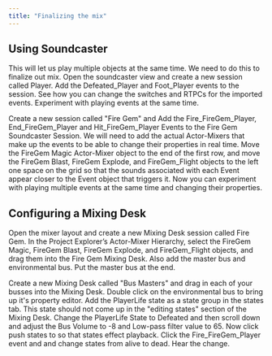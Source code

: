 ```yaml
---
title: "Finalizing the mix"
---
```


## Using Soundcaster

This will let us play multiple objects at the same time. We need to do this to finalize out mix. Open the soundcaster view and create a new session called Player. Add the Defeated_Player and Foot_Player events to the session. See how you can change the switches and RTPCs for the imported events. Experiment with playing events at the same time.

Create a new session called "Fire Gem" and Add the Fire_FireGem_Player, End_FireGem_Player and Hit_FireGem_Player Events to the Fire Gem Soundcaster Session. We will need to add the actual Actor-Mixers that make up the events to be able to change their properties in real time. Move the FireGem Magic Actor-Mixer object to the end of the first row, and move the FireGem Blast, FireGem Explode, and FireGem_Flight objects to the left one space on the grid so that the sounds associated with each Event appear closer to the Event object that triggers it. Now you can experiment with playing multiple events at the same time and changing their properties.

## Configuring a Mixing Desk

Open the mixer layout and create a new Mixing Desk session called Fire Gem. In the Project Explorer’s Actor-Mixer Hierarchy, select the FireGem Magic, FireGem Blast, FireGem Explode, and FireGem_Flight objects, and drag them into the Fire Gem Mixing Desk. Also add the master bus and environmental bus. Put the master bus at the end.

Create a new Mixing Desk called "Bus Masters" and drag in each of your busses into the Mixing Desk. Double click on the environmental bus to bring up it's property editor. Add the PlayerLife state as a state group in the states tab. This state should not come up in the "editing states" section of the Mixing Desk. Change the PlayerLife State to Defeated and then scroll down and adjust the Bus Volume to -8 and Low-pass filter value to 65. Now click push states to so that states effect playback. Click the Fire_FireGem_Player event and and change states from alive to dead. Hear the change.
